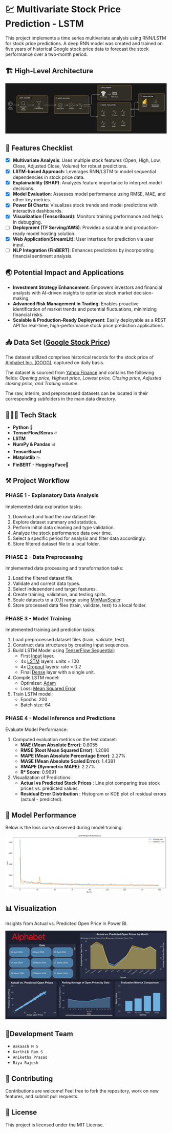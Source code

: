 # 💹 Multivariate Stock Price Prediction - LSTM

This project implements a time series multivariate analysis using RNN/LSTM for stock price predictions. A deep RNN model was created and trained on five years of historical Google stock price data to forecast the stock performance over a two-month period.

## 🏗️ High-Level Architecture

![High-Level Architecture](assets/highlevel.jpg)

## 📌 Features Checklist

- [x] **Multivariate Analysis**: Uses multiple stock features (Open, High, Low, Close, Adjusted Close, Volume) for robust predictions.
- [x] **LSTM-based Approach**: Leverages RNN/LSTM to model sequential dependencies in stock price data.
- [x] **Explainability (SHAP)**: Analyzes feature importance to interpret model decisions.
- [x] **Model Evaluation**: Assesses model performance using RMSE, MAE, and other key metrics.
- [x] **Power BI Charts**: Visualizes stock trends and model predictions with interactive dashboards.
- [x] **Visualization (TensorBoard)**: Monitors training performance and helps in debugging.
- [ ] **Deployment (TF Serving/AWS)**: Provides a scalable and production-ready model hosting solution.
- [x] **Web Application(StreamLit)**: User interface for prediction via user input.
- [ ] **NLP Integration (FinBERT)**: Enhances predictions by incorporating financial sentiment analysis.

## 🌏 Potential Impact and Applications

- **Investment Strategy Enhancement**: Empowers investors and financial analysts with AI-driven insights to optimize stock market decision-making.
- **Advanced Risk Management in Trading**: Enables proactive identification of market trends and potential fluctuations, minimizing financial risks.
- **Scalable & Production-Ready Deployment**: Easily deployable as a REST API for real-time, high-performance stock price prediction applications.

## 📥 Data Set ([Google Stock Price](https://finance.yahoo.com/quote/GOOG/history))

The dataset utilized comprises historical records for the stock price of [Alphabet Inc. (GOOG)](https://finance.yahoo.com/quote/GOOG/history), captured on daily basis.

The dataset is sourced from [Yahoo Finance](https://finance.yahoo.com/) and contains the following fields: _Opening price, Highest price, Lowest price, Closing price, Adjusted closing price, and Trading volume_.

The raw, interim, and preprocessed datasets can be located in their corresponding subfolders in the main data directory.

## 👨🏾‍💻 Tech Stack

- **Python** 🐍
- **TensorFlow/Keras** 🔥
- **LSTM**
- **NumPy & Pandas** 📊
- **TensorBoard**
- **Matplotlib** 📉
- **FinBERT - Hugging Face**🤗

## ⚒️ Project Workflow

### PHASE 1 - Explanatory Data Analysis

Implemented data exploration tasks:

1. Download and load the raw dataset file.
2. Explore dataset summary and statistics.
3. Perform initial data cleaning and type validation.
4. Analyze the stock performance data over time.
5. Select a specific period for analysis and filter data accordingly.
6. Store filtered dataset file to a local folder.

### PHASE 2 - Data Preprocessing

Implemented data processing and transformation tasks:

1. Load the filtered dataset file.
2. Validate and correct data types.
3. Select independent and target features.
4. Create training, validation, and testing splits.
5. Scale datasets to a [0,1] range using [MinMaxScaler](https://scikit-learn.org/stable/modules/generated/sklearn.preprocessing.MinMaxScaler.html).
6. Store processed data files (train, validate, test) to a local folder.

### PHASE 3 - Model Training

Implemented training and prediction tasks:

1. Load preprocessed dataset files (train, validate, test).
2. Construct data structures by creating input sequences.
3. Build LSTM Model using [TenserFlow Sequential](https://www.tensorflow.org/api_docs/python/tf/keras/Sequential):
   - First [Input](https://www.tensorflow.org/api_docs/python/tf/keras/layers/InputLayer) layer.
   - 4x [LSTM](https://www.tensorflow.org/api_docs/python/tf/keras/layers/LSTM) layers: units = 100
   - 4x [Dropout](https://www.tensorflow.org/api_docs/python/tf/keras/layers/Dropout) layers: rate = 0.2
   - Final [Dense](https://www.tensorflow.org/api_docs/python/tf/keras/layers/Dense) layer with a single unit.
4. Compile LSTM model:
   - Optimizer: [Adam](https://www.tensorflow.org/api_docs/python/tf/keras/optimizers/Adam)
   - Loss: [Mean Squared Error](https://www.tensorflow.org/api_docs/python/tf/keras/losses/MeanSquaredError)
5. Train LSTM model:
   - Epochs: 200
   - Batch size: 64

### PHASE 4 - Model Inference and Predictions

Evaluate Model Performance:

1. Computed evaluation metrics on the test dataset:
   - **MAE (Mean Absolute Error)**: 0.8055
   - **RMSE (Root Mean Squared Error)**: 1.2090
   - **MAPE (Mean Absolute Percentage Error)**: 2.27%
   - **MASE (Mean Absolute Scaled Error)**: 1.4381
   - **SMAPE (Symmetric MAPE)**: 2.27%
   - **R² Score**: 0.9991
2. Visualization of Predictions:
   - **Actual vs Predicted Stock Prices** : Line plot comparing true stock prices vs. predicted values.
   - **Residual Error Distribution** : Histogram or KDE plot of residual errors (actual - predicted).

## 🚀 Model Performance

Below is the loss curve observed during model training:

![Epoch vs Loss](assets/epochVsLoss.png)

## 📊 Visualization

Insights from Actual vs. Predicted Open Price in Power BI.

![Power BI Chart](assets/stockMarketForecasting.png)

## 👥Development Team

- `Aakaash M S`
- `Karthik Ram S`
- `Aniketha Prasad`
- `Riya Rajesh`

## 🤝 Contributing

Contributions are welcome! Feel free to fork the repository, work on new features, and submit pull requests.

## 📝 License

This project is licensed under the MIT License.
